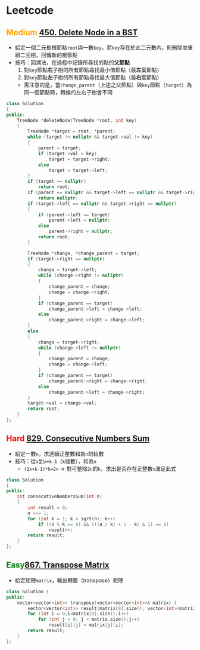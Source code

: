 # Leetcode
<!--
<font color=green>Easy</font>
<font color=orange>Medium</font>
<font color=red>Hard</font>
-->

## <font color=orange>Medium</font> [450. Delete Node in a BST](/Problems/450_Delete_Node_in_a_BST.cpp)
- 給定一個二元樹根節點`root`與一數`key`，若`key`存在於此二元數內，則刪除並重組二元樹，回傳新的根節點
- 技巧：回溯法，在過程中記錄所尋找的點的**父節點**
    1. 對`key`節點**右**子樹的所有節點尋找最小值節點（最**左**葉節點）
    2. 對`key`節點**左**子樹的所有節點尋找最大值節點（最**右**葉節點）
    - 需注意的是，當`change_parent`（上述之父節點）與`key`節點（`target`）為同一個節點時，轉換的左右子樹會不同
```cpp
class Solution
{
public:
    TreeNode *deleteNode(TreeNode *root, int key)
    {
        TreeNode *target = root, *parent;
        while (target != nullptr && target->val != key)
        {
            parent = target;
            if (target->val < key)
                target = target->right;
            else
                target = target->left;
        }
        if (target == nullptr)
            return root;
        if (parent == nullptr && target->left == nullptr && target->right == nullptr)
            return nullptr;
        if (target->left == nullptr && target->right == nullptr)
        {
            if (parent->left == target)
                parent->left = nullptr;
            else
                parent->right = nullptr;
            return root;
        }

        TreeNode *change, *change_parent = target;
        if (target->right == nullptr)
        {
            change = target->left;
            while (change->right != nullptr)
            {
                change_parent = change;
                change = change->right;
            }
            if (change_parent == target)
                change_parent->left = change->left;
            else
                change_parent->right = change->left;
        }
        else
        {
            change = target->right;
            while (change->left != nullptr)
            {
                change_parent = change;
                change = change->left;
            }
            if (change_parent == target)
                change_parent->right = change->right;
            else
                change_parent->left = change->right;
        }
        target->val = change->val;
        return root;
    }
};
```

## <font color=red>Hard</font> [829. Consecutive Numbers Sum](/Problems/829_Consecutive_Numbers_Sum.cpp)
- 給定一數`n`，求連續正整數和為`n`的組數
- 技巧：從`x`到`x+k-1`（`k`個數），和為`n`
    - `(2x+k-1)*k=2n` → 對可整除`2n`的`k`，求出是否存在正整數`x`滿足此式
```cpp
class Solution
{
public:
    int consecutiveNumbersSum(int n)
    {
        int result = 0;
        n <<= 1;
        for (int k = 1; k < sqrt(n); k++)
            if ((n % k == 0) && (((n / k) + 1 - k) & 1) == 0)
                result++;
        return result;
    }
};
```


## <font color=green>Easy</font>[867. Transpose Matrix](/Problems/867_Transpose_Matrix.cpp)
- 給定矩陣`matrix`，輸出轉置（transpose）矩陣
```cpp
class Solution {
public:
    vector<vector<int>> transpose(vector<vector<int>>& matrix) {
        vector<vector<int>> result(matrix[0].size(), vector<int>(matrix.size()));
        for (int i = 0;i<matrix[0].size();i++)
            for (int j = 0; j < matrix.size();j++)
                result[i][j] = matrix[j][i];
        return result;
    }
};
```